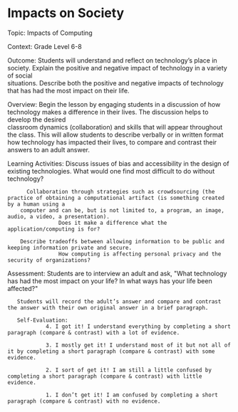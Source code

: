 # Impacts on Society
Topic: Impacts of Computing

Context: Grade Level 6-8

Outcome: 
        Students will understand and reflect on technology’s place in society. Explain the positive and negative impact of technology in a variety of social   
        situations. Describe both the positive and negative impacts of technology that has had the most impact on their life.

Overview: 
        Begin the lesson by engaging students in a discussion of how technology makes a difference in their lives. The discussion helps to develop the desired   
        classroom dynamics (collaboration) and skills that will appear throughout the class. This will allow students to describe verbally or in written format how 
        technology has impacted their lives, to compare and contrast their answers to an adult answer. 

Learning Activities: 
        Discuss issues of bias and accessibility in the design of existing technologies. 
	  		          What would one find most difficult to do without technology?

	      Collaboration through strategies such as crowdsourcing (the practice of obtaining a computational artifact (is something created by a human using a 
        computer and can be, but is not limited to, a program, an image, audio, a video, a presentation). 
	                Does it make a difference what the application/computing is for?

        Describe tradeoffs between allowing information to be public and keeping information private and secure. 
	                How computing is affecting personal privacy and the security of organizations?

Assessment:
	     Students are to interview an adult and ask, "What technology has had the most impact on your life? In what ways has your life been affected?" 

       Students will record the adult’s answer and compare and contrast the answer with their own original answer in a brief paragraph.
	
       Self-Evaluation:
                4. I got it! I understand everything by completing a short paragraph (compare & contrast) with a lot of evidence. 

                3. I mostly get it! I understand most of it but not all of it by completing a short paragraph (compare & contrast) with some evidence. 

                2. I sort of get it! I am still a little confused by completing a short paragraph (compare & contrast) with little evidence. 

                1. I don’t get it! I am confused by completing a short paragraph (compare & contrast) with no evidence. 
